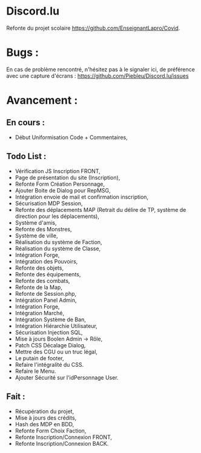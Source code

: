 # Discord.lu
Refonte du projet scolaire https://github.com/EnseignantLapro/Covid.

# Bugs :
En cas de problème rencontré, n'hésitez pas à le signaler ici, de préférence avec une capture d'écrans : https://github.com/Piebleu/Discord.lu/issues

# Avancement :

## En cours :
- Début Uniformisation Code + Commentaires,

## Todo List :
- Vérification JS Inscription FRONT,
- Page de présentation du site (Inscription),
- Refonte Form Création Personnage,
- Ajouter Boite de Dialog pour RepMSG,
- Intégration envoie de mail et confirmation inscription,
- Sécurisation MDP Session,
- Refonte des déplacements MAP (Retrait du délire de TP, système de direction pour les déplacements),
- Système d'amis,
- Refonte des Monstres,
- Système de ville,
- Réalisation du système de Faction,
- Réalisation du système de Classe,
- Intégration Forge,
- Intégration des Pouvoirs,
- Refonte des objets,
- Refonte des équipements,
- Refonte des combats,
- Refonte de la Map,
- Refonte de Session.php,
- Intégration Panel Admin,
- Intégration Forge,
- Intégration Marché,
- Intégration Système de Ban,
- Intégration Hiérarchie Utilisateur,
- Sécurisation Injection SQL,
- Mise à jours Boolen Admin -> Rôle,
- Patch CSS Décalage Dialog,
- Mettre des CGU ou un truc légal,
- Le putain de footer,
- Refaire l'intégralité du CSS.
- Refaire le Menu.
- Ajouter Sécurité sur l'idPersonnage User.

## Fait :
- Récupération du projet,
- Mise à jours des crédits,
- Hash des MDP en BDD,
- Refonte Form Choix Faction,
- Refonte Inscription/Connexion FRONT,
- Refonte Inscription/Connexion BACK.